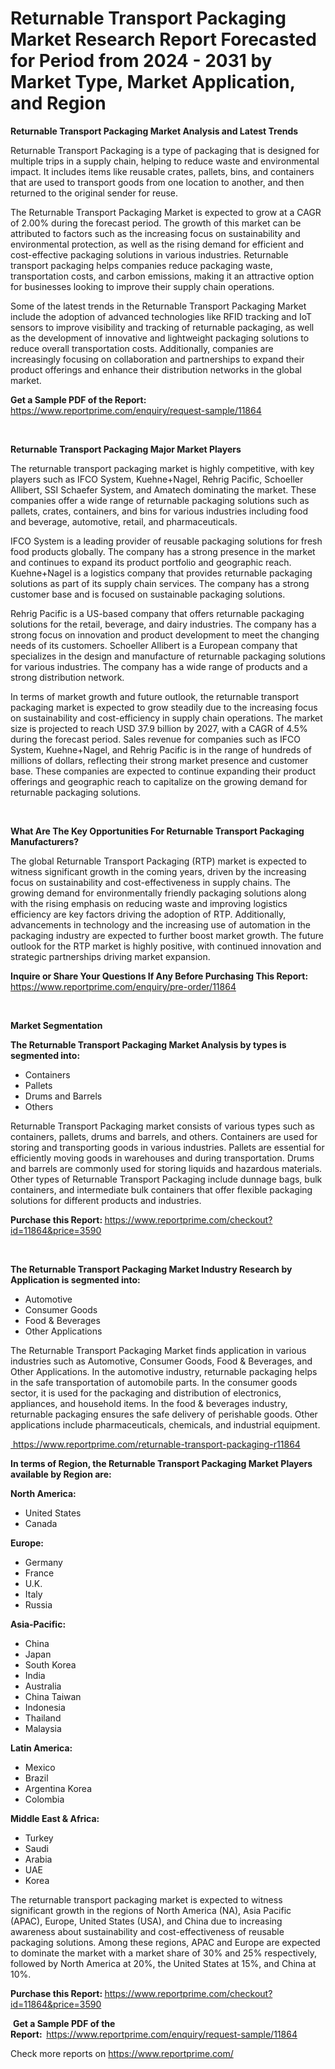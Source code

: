 <p><h1>Returnable Transport Packaging Market Research Report Forecasted for Period from 2024 -  2031 by Market Type, Market Application, and Region</h1></p><p><strong>Returnable Transport Packaging Market Analysis and Latest Trends</strong></p>
<p><p>Returnable Transport Packaging is a type of packaging that is designed for multiple trips in a supply chain, helping to reduce waste and environmental impact. It includes items like reusable crates, pallets, bins, and containers that are used to transport goods from one location to another, and then returned to the original sender for reuse.</p><p>The Returnable Transport Packaging Market is expected to grow at a CAGR of 2.00% during the forecast period. The growth of this market can be attributed to factors such as the increasing focus on sustainability and environmental protection, as well as the rising demand for efficient and cost-effective packaging solutions in various industries. Returnable transport packaging helps companies reduce packaging waste, transportation costs, and carbon emissions, making it an attractive option for businesses looking to improve their supply chain operations.</p><p>Some of the latest trends in the Returnable Transport Packaging Market include the adoption of advanced technologies like RFID tracking and IoT sensors to improve visibility and tracking of returnable packaging, as well as the development of innovative and lightweight packaging solutions to reduce overall transportation costs. Additionally, companies are increasingly focusing on collaboration and partnerships to expand their product offerings and enhance their distribution networks in the global market.</p></p>
<p><strong>Get a Sample PDF of the Report:&nbsp;</strong> <a href="https://www.reportprime.com/enquiry/request-sample/11864">https://www.reportprime.com/enquiry/request-sample/11864</a></p>
<p>&nbsp;</p>
<p><strong>Returnable Transport Packaging Major Market Players</strong></p>
<p><p>The returnable transport packaging market is highly competitive, with key players such as IFCO System, Kuehne+Nagel, Rehrig Pacific, Schoeller Allibert, SSI Schaefer System, and Amatech dominating the market. These companies offer a wide range of returnable packaging solutions such as pallets, crates, containers, and bins for various industries including food and beverage, automotive, retail, and pharmaceuticals.</p><p>IFCO System is a leading provider of reusable packaging solutions for fresh food products globally. The company has a strong presence in the market and continues to expand its product portfolio and geographic reach. Kuehne+Nagel is a logistics company that provides returnable packaging solutions as part of its supply chain services. The company has a strong customer base and is focused on sustainable packaging solutions.</p><p>Rehrig Pacific is a US-based company that offers returnable packaging solutions for the retail, beverage, and dairy industries. The company has a strong focus on innovation and product development to meet the changing needs of its customers. Schoeller Allibert is a European company that specializes in the design and manufacture of returnable packaging solutions for various industries. The company has a wide range of products and a strong distribution network.</p><p>In terms of market growth and future outlook, the returnable transport packaging market is expected to grow steadily due to the increasing focus on sustainability and cost-efficiency in supply chain operations. The market size is projected to reach USD 37.9 billion by 2027, with a CAGR of 4.5% during the forecast period. Sales revenue for companies such as IFCO System, Kuehne+Nagel, and Rehrig Pacific is in the range of hundreds of millions of dollars, reflecting their strong market presence and customer base. These companies are expected to continue expanding their product offerings and geographic reach to capitalize on the growing demand for returnable packaging solutions.</p></p>
<p>&nbsp;</p>
<p><strong>What Are The Key Opportunities For Returnable Transport Packaging Manufacturers?</strong></p>
<p><p>The global Returnable Transport Packaging (RTP) market is expected to witness significant growth in the coming years, driven by the increasing focus on sustainability and cost-effectiveness in supply chains. The growing demand for environmentally friendly packaging solutions along with the rising emphasis on reducing waste and improving logistics efficiency are key factors driving the adoption of RTP. Additionally, advancements in technology and the increasing use of automation in the packaging industry are expected to further boost market growth. The future outlook for the RTP market is highly positive, with continued innovation and strategic partnerships driving market expansion.</p></p>
<p><strong>Inquire or Share Your Questions If Any Before Purchasing This Report:</strong> <a href="https://www.reportprime.com/enquiry/pre-order/11864">https://www.reportprime.com/enquiry/pre-order/11864</a></p>
<p>&nbsp;</p>
<p><strong>Market Segmentation</strong></p>
<p><strong>The Returnable Transport Packaging Market Analysis by types is segmented into:</strong></p>
<p><ul><li>Containers</li><li>Pallets</li><li>Drums and Barrels</li><li>Others</li></ul></p>
<p><p>Returnable Transport Packaging market consists of various types such as containers, pallets, drums and barrels, and others. Containers are used for storing and transporting goods in various industries. Pallets are essential for efficiently moving goods in warehouses and during transportation. Drums and barrels are commonly used for storing liquids and hazardous materials. Other types of Returnable Transport Packaging include dunnage bags, bulk containers, and intermediate bulk containers that offer flexible packaging solutions for different products and industries.</p></p>
<p><strong>Purchase this Report:&nbsp;</strong><a href="https://www.reportprime.com/checkout?id=11864&price=3590">https://www.reportprime.com/checkout?id=11864&price=3590</a></p>
<p>&nbsp;</p>
<p><strong>The Returnable Transport Packaging Market Industry Research by Application is segmented into:</strong></p>
<p><ul><li>Automotive</li><li>Consumer Goods</li><li>Food & Beverages</li><li>Other Applications</li></ul></p>
<p><p>The Returnable Transport Packaging Market finds application in various industries such as Automotive, Consumer Goods, Food & Beverages, and Other Applications. In the automotive industry, returnable packaging helps in the safe transportation of automobile parts. In the consumer goods sector, it is used for the packaging and distribution of electronics, appliances, and household items. In the food & beverages industry, returnable packaging ensures the safe delivery of perishable goods. Other applications include pharmaceuticals, chemicals, and industrial equipment.</p></p>
<p><a href="https://www.reportprime.com/returnable-transport-packaging-r11864">&nbsp;https://www.reportprime.com/returnable-transport-packaging-r11864</a></p>
<p><strong>In terms of Region, the Returnable Transport Packaging Market Players available by Region are:</strong></p>
<p>
    <p> <strong> North America: </strong>
        <ul>
            <li>United States</li>
            <li>Canada</li>
        </ul>
        </p> 
    <p> <strong> Europe: </strong>
        <ul>
            <li>Germany</li>
            <li>France</li>
            <li>U.K.</li>
            <li>Italy</li>
            <li>Russia</li>
        </ul>
        </p> 
    <p> <strong> Asia-Pacific: </strong>
        <ul>
            <li>China</li>
            <li>Japan</li>
            <li>South Korea</li>
            <li>India</li>
            <li>Australia</li>
            <li>China Taiwan</li>
            <li>Indonesia</li>
            <li>Thailand</li>
            <li>Malaysia</li>
        </ul>
        </p> 
    <p> <strong> Latin America: </strong>
        <ul>
            <li>Mexico</li>
            <li>Brazil</li>
            <li>Argentina Korea</li>
            <li>Colombia</li>
        </ul>
        </p> 
    <p> <strong> Middle East & Africa: </strong>
        <ul>
            <li>Turkey</li>
            <li>Saudi</li>
            <li>Arabia</li>
            <li>UAE</li>
            <li>Korea</li>
        </ul>
    </p>
    </p>
<p><p>The returnable transport packaging market is expected to witness significant growth in the regions of North America (NA), Asia Pacific (APAC), Europe, United States (USA), and China due to increasing awareness about sustainability and cost-effectiveness of reusable packaging solutions. Among these regions, APAC and Europe are expected to dominate the market with a market share of 30% and 25% respectively, followed by North America at 20%, the United States at 15%, and China at 10%.</p></p>
<p><strong>Purchase this Report: </strong><a href="https://www.reportprime.com/checkout?id=11864&price=3590">https://www.reportprime.com/checkout?id=11864&price=3590</a></p>
<p>&nbsp;<strong>Get a Sample PDF of the Report:&nbsp;&nbsp;</strong><a href="https://www.reportprime.com/enquiry/request-sample/11864">https://www.reportprime.com/enquiry/request-sample/11864</a></p>
<p><strong></strong></p>
<p>Check more reports on <a href="https://www.reportprime.com/">https://www.reportprime.com/</a></p>